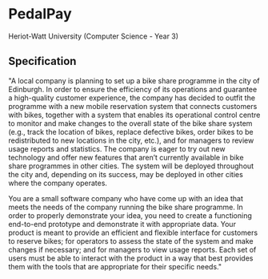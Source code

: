 # PedalPay
Heriot-Watt University (Computer Science - Year 3)

## Specification
"A local company is planning to set up a bike share programme in the city of Edinburgh. In order to ensure the efficiency of its operations and guarantee a high-quality customer experience, the company has decided to outfit the programme with a new mobile reservation system that connects customers with bikes, together with a system that enables its operational control centre to monitor and make changes to the overall state of the bike share system (e.g., track the location of bikes, replace defective bikes, order bikes to be redistributed to new locations in the city, etc.), and for managers to review usage reports and statistics. The company is eager to try out new technology and offer new features that aren’t currently available in bike share programmes in other cities. The system will be deployed throughout the city and, depending on its success, may be deployed in other cities where the company operates.

You are a small software company who have come up with an idea that meets the needs of the company running the bike share programme. In order to properly demonstrate your idea, you need to create a functioning end-to-end prototype and demonstrate it with appropriate data. Your product is meant to provide an efficient and flexible interface for customers to reserve bikes; for operators to assess the state of the system and make changes if necessary; and for managers to view usage reports. Each set of users must be able to interact with the product in a way that best provides them with the tools that are appropriate for their specific needs."
